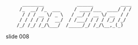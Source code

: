           ________            ______          ____
         /_  __/ /_  ___     / ____/___  ____/ / /
          / / / __ \/ _ \   / __/ / __ \/ __  / /
         / / / / / /  __/  / /___/ / / / /_/ /_/
        /_/ /_/ /_/\___/  /_____/_/ /_/\__,_(_)

















































































slide 008
